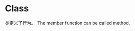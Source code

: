 <!--
 * @Author: Shepherd Qirong
 * @Date: 2020-08-08 17:47:02
 * @Github: https://github.com/ShepherdQR
 * @LastEditors: Shepherd Qirong
 * @LastEditTime: 2020-08-08 18:03:33
 * @Copyright (c) 2019--20xx Shepherd Qirong. All rights reserved.
-->


# Class


类定义了行为。
The member function can be called method.